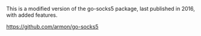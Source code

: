 This is a modified version of the go-socks5 package, last published in 2016, with added features.

https://github.com/armon/go-socks5
